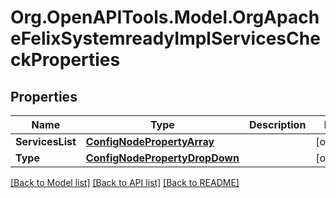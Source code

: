 # Org.OpenAPITools.Model.OrgApacheFelixSystemreadyImplServicesCheckProperties
## Properties

Name | Type | Description | Notes
------------ | ------------- | ------------- | -------------
**ServicesList** | [**ConfigNodePropertyArray**](ConfigNodePropertyArray.md) |  | [optional] 
**Type** | [**ConfigNodePropertyDropDown**](ConfigNodePropertyDropDown.md) |  | [optional] 

[[Back to Model list]](../README.md#documentation-for-models) [[Back to API list]](../README.md#documentation-for-api-endpoints) [[Back to README]](../README.md)

